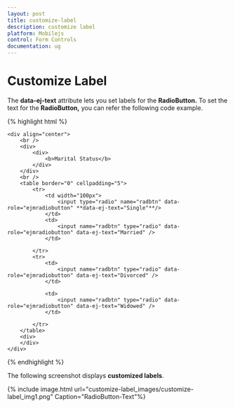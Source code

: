 ```yaml
---
layout: post
title: customize-label
description: customize label
platform: Mobilejs
control: Form Controls
documentation: ug
---
```


# Customize Label

The **data-ej-text** attribute lets you set labels for the **RadioButton.** To set the text for the **RadioButton,** you can refer the following code example.

{% highlight html %}


    <div align="center">
        <br />
        <div>
            <div>
                <b>Marital Status</b>
            </div>
        </div>
        <br />
        <table border="0" cellpadding="5">
            <tr>
                <td width="100px">
                    <input type="radio" name="radbtn" data-role="ejmradiobutton" **data-ej-text="Single"**/>
                </td>
                <td>
                    <input name="radbtn" type="radio" data-role="ejmradiobutton" data-ej-text="Married" />
                </td>

            </tr>
            <tr>
                <td>
                    <input name="radbtn" type="radio" data-role="ejmradiobutton" data-ej-text="Divorced" />
                </td>

                <td>
                    <input name="radbtn" type="radio" data-role="ejmradiobutton" data-ej-text="Widowed" />
                </td>

            </tr>
        </table>
        <div>
        </div>
    </div>



{% endhighlight %}



The following screenshot displays **customized labels**.

{% include image.html url="customize-label_images/customize-label_img1.png" Caption="RadioButton-Text"%}

